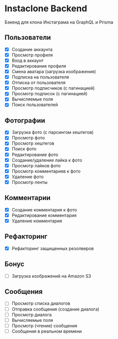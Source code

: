 # Instaclone Backend

Бэкенд для клона Инстаграма на GraphQL и Prisma

## Пользователи

- [x] Создание аккаунта
- [x] Просмотр профиля
- [x] Вход в аккаунт
- [x] Редактирование профиля
- [x] Смена аватара (загрузка изображения)
- [x] Подписка на пользователя
- [x] Отписка от пользователя
- [x] Просмотр подписчиков (с пагинацией)
- [x] Просмотр подписок (с пагинацией)
- [x] Вычисляемые поля
- [x] Поиск пользователей

## Фотографии

- [x] Загрузка фото (с парсингом хештегов)
- [x] Просмотр фото
- [x] Просмотр хештегов
- [x] Поиск фото
- [x] Редактирование фото
- [x] Создание/удаление лайка к фото
- [x] Просмотр лайков фото
- [x] Просмотр комментариев к фото
- [x] Удаление фото
- [x] Просмотр ленты

## Комментарии

- [x] Создание комментария к фото
- [x] Редактирование комментария
- [x] Удаление комментария

## Рефакторинг

- [x] Рефакторинг защищенных резолверов

## Бонус

- [ ] Загрузка изображений на Amazon S3

## Сообщения

- [ ] Просмотр списка диалогов
- [ ] Отправка сообщения (создание диалога)
- [ ] Просмотр диалога
- [ ] Вычисляемые поля
- [ ] Просмотр (чтение) сообщения
- [ ] Сообщения в реальном времени
